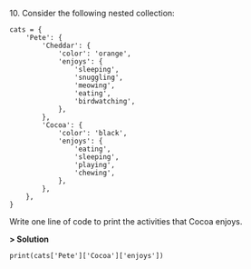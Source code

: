 10\. Consider the following nested collection:
```
cats = {
    'Pete': {
        'Cheddar': {
            'color': 'orange',
            'enjoys': {
                'sleeping',
                'snuggling',
                'meowing',
                'eating',
                'birdwatching',
            },
        },
        'Cocoa': {
            'color': 'black',
            'enjoys': {
                'eating',
                'sleeping',
                'playing',
                'chewing',
            },
        },
    },
}
```
Write one line of code to print the activities that Cocoa enjoys.

**> Solution**
```
print(cats['Pete']['Cocoa']['enjoys'])
```